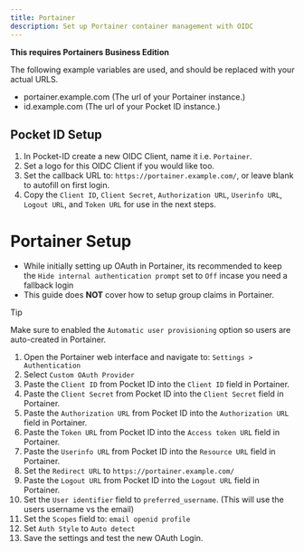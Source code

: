 ```yaml
---
title: Portainer
description: Set up Portainer container management with OIDC
---
```


**This requires Portainers Business Edition**

The following example variables are used, and should be replaced with your actual URLS.

- portainer.example.com (The url of your Portainer instance.)
- id.example.com (The url of your Pocket ID instance.)

## Pocket ID Setup

1. In Pocket-ID create a new OIDC Client, name it i.e. `Portainer`.
2. Set a logo for this OIDC Client if you would like too.
3. Set the callback URL to: `https://portainer.example.com/`, or leave blank to autofill on first login.
4. Copy the `Client ID`, `Client Secret`, `Authorization URL`, `Userinfo URL`, `Logout URL`, and `Token URL` for use in the next steps.

# Portainer Setup

- While initially setting up OAuth in Portainer, its recommended to keep the `Hide internal authentication prompt` set to `Off` incase you need a fallback login
- This guide does **NOT** cover how to setup group claims in Portainer.

> [!TIP]
> Make sure to enabled the `Automatic user provisioning` option so users are auto-created in Portainer.

1. Open the Portainer web interface and navigate to: `Settings > Authentication`
2. Select `Custom OAuth Provider`
3. Paste the `Client ID` from Pocket ID into the `Client ID` field in Portainer.
4. Paste the `Client Secret` from Pocket ID into the `Client Secret` field in Portainer.
5. Paste the `Authorization URL` from Pocket ID into the `Authorization URL` field in Portainer.
6. Paste the `Token URL` from Pocket ID into the `Access token URL` field in Portainer.
7. Paste the `Userinfo URL` from Pocket ID into the `Resource URL` field in Portainer.
8. Set the `Redirect URL` to `https://portainer.example.com/`
9. Paste the `Logout URL` from Pocket ID into the `Logout URL` field in Portainer.
10. Set the `User identifier` field to `preferred_username`. (This will use the users username vs the email)
11. Set the `Scopes` field to: `email openid profile`
12. Set `Auth Style` to `Auto detect`
13. Save the settings and test the new OAuth Login.
